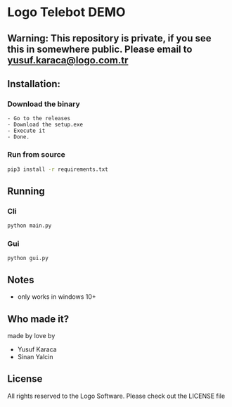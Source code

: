 # Logo Telebot DEMO

## Warning: This repository is private, if you see this in somewhere public. Please email to yusuf.karaca@logo.com.tr

## Installation:

### Download the binary

```
- Go to the releases
- Download the setup.exe
- Execute it
- Done.
```

### Run from source

```sh
pip3 install -r requirements.txt
```

## Running

### Cli

```sh
python main.py
```

### Gui

```
python gui.py
```

## Notes

- only works in windows 10+

## Who made it?

made by love by

- Yusuf Karaca
- Sinan Yalcin

## License

All rights reserved to the Logo Software. Please check out the LICENSE file
